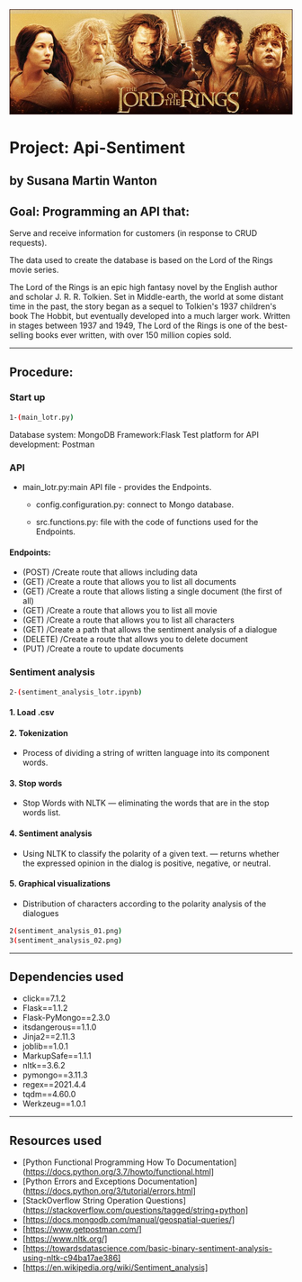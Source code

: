 <img src="https://github.com/Sussi-MW/api-sentiment-analysis-project/blob/main/images/lord-of-the-rings.jpg">

# Project: Api-Sentiment
## by Susana Martin Wanton

## Goal: Programming an API that:

Serve and receive information for customers (in response to CRUD requests).

The data used to create the database is based on the Lord of the Rings movie series.

The Lord of the Rings is an epic high fantasy novel by the English author and scholar J. R. R. Tolkien. Set in Middle-earth, the world at some distant time in the past, the story began as a sequel to Tolkien's 1937 children's book The Hobbit, but eventually developed into a much larger work. Written in stages between 1937 and 1949, The Lord of the Rings is one of the best-selling books ever written, with over 150 million copies sold.

---

## Procedure:

### Start up

```bash
1-(main_lotr.py)
```

Database system: MongoDB
Framework:Flask
Test platform for API development: Postman


### API

- main_lotr.py:main API file - provides the Endpoints.

    - config.configuration.py: connect to Mongo database.

    - src.functions.py: file with the code of functions used for the Endpoints.

#### Endpoints:
- (POST)   /Create route that allows including data
- (GET)    /Create a route that allows you to list all documents
- (GET)    /Create a route that allows listing a single document (the first of all)
- (GET)    /Create a route that allows you to list all movie
- (GET)    /Create a route that allows you to list all characters
- (GET)    /Create a path that allows the sentiment analysis of a dialogue
- (DELETE) /Create a route that allows you to delete document
- (PUT)    /Create a route to update documents


### Sentiment analysis

```bash
2-(sentiment_analysis_lotr.ipynb)
```

#### 1. Load .csv

#### 2. Tokenization
- Process of dividing a string of written language into its component words.

#### 3. Stop words
- Stop Words with NLTK — eliminating the words that are in the stop words list.

#### 4. Sentiment analysis
- Using NLTK to classify the polarity of a given text. — returns whether the expressed opinion in the dialog is positive, negative, or neutral. 

#### 5. Graphical visualizations
- Distribution of characters according to the polarity analysis of the dialogues

```bash
2(sentiment_analysis_01.png)
3(sentiment_analysis_02.png)
```

---
## Dependencies used

- click==7.1.2
- Flask==1.1.2
- Flask-PyMongo==2.3.0
- itsdangerous==1.1.0
- Jinja2==2.11.3
- joblib==1.0.1
- MarkupSafe==1.1.1
- nltk==3.6.2
- pymongo==3.11.3
- regex==2021.4.4
- tqdm==4.60.0
- Werkzeug==1.0.1

---
## Resources used

* [Python Functional Programming How To Documentation](https://docs.python.org/3.7/howto/functional.html]
* [Python Errors and Exceptions Documentation](https://docs.python.org/3/tutorial/errors.html]
* [StackOverflow String Operation Questions](https://stackoverflow.com/questions/tagged/string+python]
* [https://docs.mongodb.com/manual/geospatial-queries/]
* [https://www.getpostman.com/]
* [https://www.nltk.org/]
* [https://towardsdatascience.com/basic-binary-sentiment-analysis-using-nltk-c94ba17ae386]
* [https://en.wikipedia.org/wiki/Sentiment_analysis]

